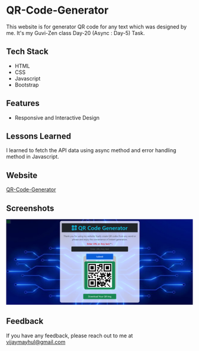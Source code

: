 
# QR-Code-Generator

This website is for generator QR code for any text which was designed by me. It's my Guvi-Zen class Day-20 (Async : Day-5) Task.

## Tech Stack

- HTML
- CSS
- Javascript
- Bootstrap

## Features

- Responsive and Interactive Design

## Lessons Learned

I learned to fetch the API data using async method and error handling method in Javascript.


## Website

[QR-Code-Generator](https://qr-code-generator-seven-sand.vercel.app/)


## Screenshots

![App Screenshot](./Img/demo.png)


## Feedback

If you have any feedback, please reach out to me at vijaymayhul@gmail.com

